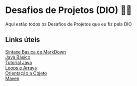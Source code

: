 # Desafios de Projetos (DIO) :man_technologist:

Aqui estão todos os Desafios de Projetos que eu fiz pela DIO

## Links úteis

[Sintaxe Basica de MarkDown](https://markdown.net.br/sintaxe-basica/)  
[Java Básico](https://glysns.gitbook.io/java-basico)  
[Tutorial Java](https://docs.oracle.com/javase/tutorial/java/nutsandbolts/index.html)  
[Loops e Arrays](https://drive.google.com/file/d/1xNzZ3dQMATP11Dk3HWsAWdEuJfVDpnN_/view)  
[Orientação a Objeto](https://pt.wikipedia.org/wiki/Orienta%C3%A7%C3%A3)  
[Maven]([https://en.wikipedia.org/wiki/Apache_Maven](https://maven.apache.org/what-is-maven.html))
